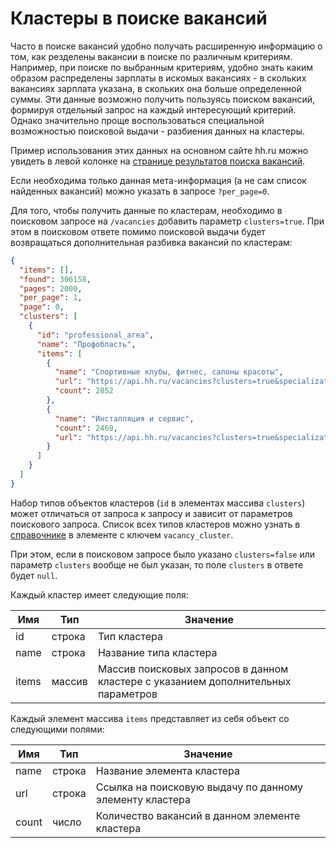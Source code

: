 Кластеры в поиске вакансий
==========================

Часто в поиске вакансий удобно получать расширенную информацию о том, как резделены вакансии в поиске по различным критериям.
Например, при поиске по выбранным критериям, удобно знать каким образом распределены зарплаты в искомых вакансиях - в скольких вакансиях зарплата указана, в скольких она больше определенной суммы.
Эти данные возможно получить пользуясь поиском вакансий, формируя отдельный запрос на каждый интересующий критерий. Однако значительно проще воспользоваться специальной возможностью поисковой выдачи - разбиения данных на кластеры.

Пример использования этих данных на основном сайте hh.ru можно увидеть в левой колонке на [странице результатов поиска вакансий](http://hh.ru/search/vacancy).

Если необходима только данная мета-информация (а не сам список найденных вакансий) можно указать в запросе `?per_page=0`.

Для того, чтобы получить данные по кластерам, необходимо в поисковом запросе на ```/vacancies``` добавить параметр ```clusters=true```. При этом в поисковом ответе помимо поисковой выдачи будет возвращаться дополнительная разбивка вакансий по кластерам:
```json
{
  "items": [],
  "found": 306158,
  "pages": 2000,
  "per_page": 1,
  "page": 0,
  "clusters": [
    {
      "id": "professional_area",
      "name": "Профобласть",
      "items": [
        {
          "name": "Спортивные клубы, фитнес, салоны красоты",
          "url": "https://api.hh.ru/vacancies?clusters=true&specialization=24&per_page=1",
          "count": 2852
        },
        {
          "name": "Инсталляция и сервис",
          "count": 2469,
          "url": "https://api.hh.ru/vacancies?clusters=true&specialization=25&per_page=1"
        }
      ]
    }
  ]
}
```

Набор типов объектов кластеров (```id``` в элементах массива ```clusters```) может отличаться от запроса к запросу и зависит от параметров поискового запроса.
Список всех типов кластеров можно узнать в [справочнике](dictionaries.md) в элементе с ключем ```vacancy_cluster```.

При этом, если в поисковом запросе было указано ```clusters=false``` или параметр ```clusters``` вообще не был указан, то поле ```clusters``` в  ответе будет ```null```.

Каждый кластер имеет следующие поля:

 Имя | Тип | Значение
 --- | --- | ---
 id | строка | Тип кластера
 name | строка | Название типа кластера
 items | массив | Массив поисковых запросов в данном кластере с указанием дополнительных параметров

Каждый элемент массива ```items``` представляет из себя объект со следующими полями:

 Имя | Тип | Значение
 --- | --- | ---
 name | строка | Название элемента кластера
 url | строка | Ссылка на поисковую выдачу по данному элементу кластера
 count | число | Количество вакансий в данном элементе кластера
